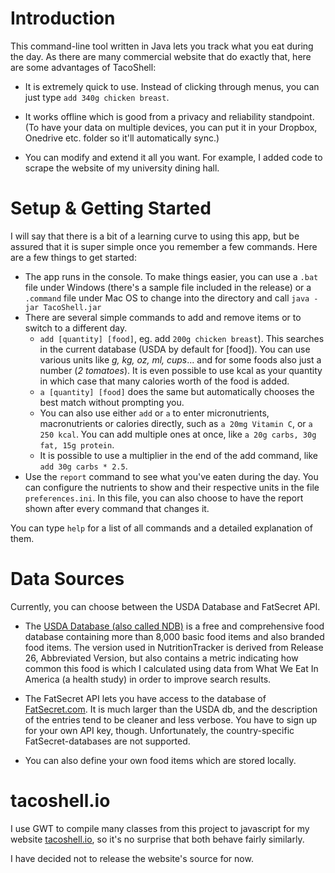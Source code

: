 # Introduction

This command-line tool written in Java lets you track what you eat during the day. As there are many commercial website that do exactly that, here are some advantages of TacoShell:

* It is extremely quick to use. Instead of clicking through menus, you can just type `add 340g chicken breast`.

* It works offline which is good from a privacy and reliability standpoint. (To have your data on multiple devices, you can put it in your Dropbox, Onedrive etc. folder so it'll automatically sync.)

* You can modify and extend it all you want. For example, I added code to scrape the website of my university dining hall.


# Setup & Getting Started

I will say that there is a bit of a learning curve to using this app, but be assured that it is super simple once you remember a few commands. Here are a few things to get started:

* The app runs in the console. To make things easier, you can use a `.bat` file under Windows (there's a sample file included in the release) or a `.command` file under Mac OS to change into the directory and call `java -jar TacoShell.jar`
* There are several simple commands to add and remove items or to switch to a different day.
  * `add [quantity] [food]`, eg. add `200g chicken breast`). This searches in the current database (USDA by default for [food]). You can use various units like <i>g, kg, oz, ml, cups</i>... and for some foods also just a number (<i>2 tomatoes</i>). It is even possible to use kcal as your quantity in which case that many calories worth of the food is added.
  * `a [quantity] [food]` does the same but automatically chooses the best match without prompting you.
  * You can also use either `add` or `a` to enter micronutrients, macronutrients or calories directly, such as `a 20mg Vitamin C`, or `a 250 kcal`. You can add multiple ones at once, like `a 20g carbs, 30g fat, 15g protein`.
  * It is possible to use a multiplier in the end of the add command, like `add 30g carbs * 2.5`.
* Use the `report` command to see what you've eaten during the day. You can configure the nutrients to show and their respective units in the file `preferences.ini`. In this file, you can also choose to have the report shown after every command that changes it.

You can type `help` for a list of all commands and a detailed explanation of them.

# Data Sources

Currently, you can choose between the USDA Database and FatSecret API.

* The [USDA Database (also called NDB)](http://ndb.nal.usda.gov/)  is a free and comprehensive food database containing more than 8,000 basic food 
items and also branded food items. The version used in NutritionTracker is derived from Release 26, Abbreviated Version, 
but also contains a metric indicating how common this food is which I calculated using data from What We Eat In America (a health study)
in order to improve search results. 

* The FatSecret API lets you have access to the database of [FatSecret.com](https://www.fatsecret.com). It is much larger than the USDA db, and 
the description of the entries tend to be cleaner and less verbose. You have to sign up for your own API key, though.
Unfortunately, the country-specific FatSecret-databases are not supported.

* You can also define your own food items which are stored locally.


# tacoshell.io

I use GWT to compile many classes from this project to javascript for my website [tacoshell.io](http://nutrition-tracker.appspot.com), so it's no surprise that both behave fairly similarly. 

I have decided not to release the website's source for now.
